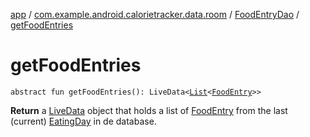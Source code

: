 [app](../../index.md) / [com.example.android.calorietracker.data.room](../index.md) / [FoodEntryDao](index.md) / [getFoodEntries](./get-food-entries.md)

# getFoodEntries

`abstract fun getFoodEntries(): LiveData<`[`List`](https://kotlinlang.org/api/latest/jvm/stdlib/kotlin.collections/-list/index.html)`<`[`FoodEntry`](../../com.example.android.calorietracker.data.room.entities/-food-entry/index.md)`>>`

**Return**
a [LiveData](#) object that holds a list of [FoodEntry](../../com.example.android.calorietracker.data.room.entities/-food-entry/index.md) from the last (current) [EatingDay](../../com.example.android.calorietracker.data.room.entities/-eating-day/index.md) in de database.

